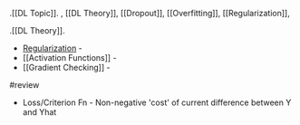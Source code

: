 .[[DL Topic]].
  , [[DL Theory]], [[Dropout]], [[Overfitting]], [[Regularization]], 


.[[DL Theory]].


- [Regularization](Regularization.md) - 
- [[Activation Functions]] - 
- [[Gradient Checking]] - 

#review 

- Loss/Criterion Fn - Non-negative 'cost' of current difference between Y and Yhat


